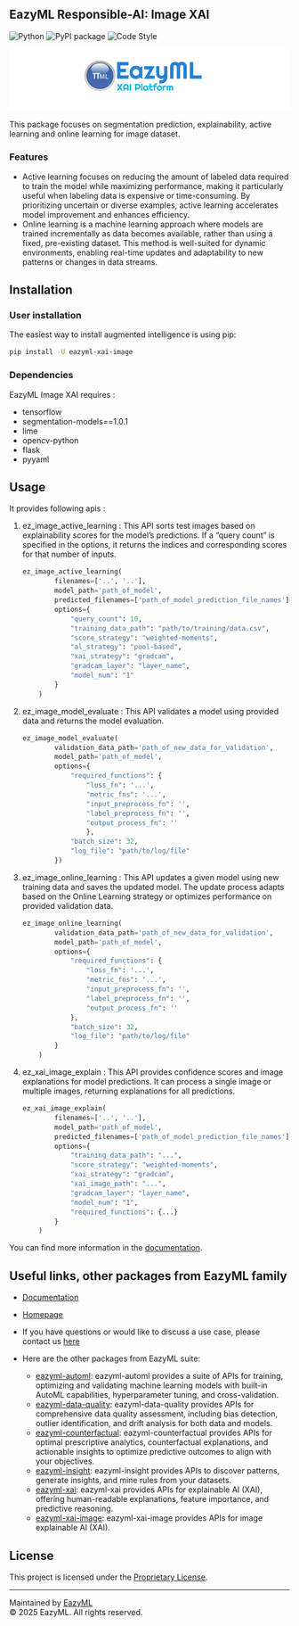 ## EazyML Responsible-AI: Image XAI
![Python](https://img.shields.io/badge/python-3.8%20%7C%203.9%20%7C%203.10%20%7C%203.11%20%7C%203.12-blue)  ![PyPI package](https://img.shields.io/badge/pypi%20package-0.0.37-brightgreen) ![Code Style](https://img.shields.io/badge/code%20style-black-black)

![EazyML](https://github.com/EazyML/eazyml-docs/raw/refs/heads/master/EazyML_logo.png)

This package focuses on segmentation prediction, explainability, active learning and online learning for image dataset.

### Features
- Active learning focuses on reducing the amount of labeled data required to train the model while maximizing performance, making it particularly useful when labeling data is expensive or time-consuming. By prioritizing uncertain or diverse examples, active learning accelerates model improvement and enhances efficiency.
- Online learning is a machine learning approach where models are trained incrementally as data becomes available, rather than using a fixed, pre-existing dataset. This method is well-suited for dynamic environments, enabling real-time updates and adaptability to new patterns or changes in data streams.

## Installation
### User installation
The easiest way to install augmented intelligence is using pip:
```bash
pip install -U eazyml-xai-image
```

### Dependencies
EazyML Image XAI requires :
- tensorflow
- segmentation-models==1.0.1
- lime
- opencv-python
- flask
- pyyaml

## Usage
It provides following apis :

1. ez_image_active_learning :
This API sorts test images based on explainability scores for the model’s predictions. If a “query count” is specified in the options, it returns the indices and corresponding scores for that number of inputs.

    ```python
    ez_image_active_learning(
            filenames=['..', '..'],
            model_path='path_of_model',
            predicted_filenames=['path_of_model_prediction_file_names'],
            options={
                "query_count": 10,
                "training_data_path": "path/to/training/data.csv",
                "score_strategy": "weighted-moments",
                "al_strategy": "pool-based",
                "xai_strategy": "gradcam",
                "gradcam_layer": "layer_name",
                "model_num": "1"
            }
        )
    ```

2. ez_image_model_evaluate :
This API validates a model using provided data and returns the model evaluation.

    ```python
    ez_image_model_evaluate(
            validation_data_path='path_of_new_data_for_validation',
            model_path='path_of_model',
            options={
                "required_functions": {
                    "loss_fn": '...',
                    "metric_fns": '...',
                    "input_preprocess_fn": '',
                    "label_preprocess_fn": '',
                    "output_process_fn": ''
                    },
                "batch_size": 32,
                "log_file": "path/to/log/file"
            })
    ```

3. ez_image_online_learning :
This API updates a given model using new training data and saves the updated model. The update process adapts based on the Online Learning strategy or optimizes performance on provided validation data.

    ```python
    ez_image_online_learning(
            validation_data_path='path_of_new_data_for_validation',
            model_path='path_of_model',
            options={
                "required_functions": {
                    "loss_fn": '...',
                    "metric_fns": '...',
                    "input_preprocess_fn": '',
                    "label_preprocess_fn": '',
                    "output_process_fn": ''
                },
                "batch_size": 32,
                "log_file": "path/to/log/file"
            }
        )
    ```

4. ez_xai_image_explain :
This API provides confidence scores and image explanations for model predictions. It can process a single image or multiple images, returning explanations for all predictions.

    ```python
    ez_xai_image_explain(
            filenames=['..', '..'],
            model_path='path_of_model',
            predicted_filenames=['path_of_model_prediction_file_names'],
            options={
                "training_data_path": "...",
                "score_strategy": "weighted-moments",
                "xai_strategy": "gradcam",
                "xai_image_path": "...",
                "gradcam_layer": "layer_name",
                "model_num": "1",
                "required_functions": {...}
            }
        )
    ```
You can find more information in the [documentation](https://eazyml.readthedocs.io/en/latest/packages/eazyml_xai_image.html).

## Useful links, other packages from EazyML family
- [Documentation](https://docs.eazyml.com)
- [Homepage](https://eazyml.com)
- If you have questions or would like to discuss a use case, please contact us [here](https://eazyml.com/trust-in-ai)
- Here are the other packages from EazyML suite:

    - [eazyml-automl](https://pypi.org/project/eazyml-automl/): eazyml-automl provides a suite of APIs for training, optimizing and validating machine learning models with built-in AutoML capabilities, hyperparameter tuning, and cross-validation.
    - [eazyml-data-quality](https://pypi.org/project/eazyml-data-quality/): eazyml-data-quality provides APIs for comprehensive data quality assessment, including bias detection, outlier identification, and drift analysis for both data and models.
    - [eazyml-counterfactual](https://pypi.org/project/eazyml-counterfactual/): eazyml-counterfactual provides APIs for optimal prescriptive analytics, counterfactual explanations, and actionable insights to optimize predictive outcomes to align with your objectives.
    - [eazyml-insight](https://pypi.org/project/eazyml-insight/): eazyml-insight provides APIs to discover patterns, generate insights, and mine rules from your datasets.
    - [eazyml-xai](https://pypi.org/project/eazyml-xai/): eazyml-xai provides APIs for explainable AI (XAI), offering human-readable explanations, feature importance, and predictive reasoning.
    - [eazyml-xai-image](https://pypi.org/project/eazyml-xai-image/): eazyml-xai-image provides APIs for image explainable AI (XAI).

## License
This project is licensed under the [Proprietary License](https://github.com/EazyML/eazyml-docs/blob/master/LICENSE).

---

Maintained by [EazyML](https://eazyml.com)  
© 2025 EazyML. All rights reserved.
